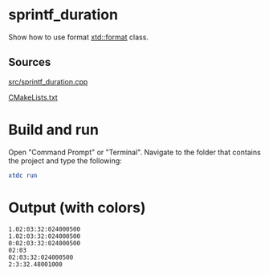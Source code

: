 # sprintf_duration

Show how to use format [xtd::format](../../../../src/xtd.core/include/xtd/format.h) class.

## Sources

[src/sprintf_duration.cpp](src/sprintf_duration.cpp)

[CMakeLists.txt](CMakeLists.txt)

# Build and run

Open "Command Prompt" or "Terminal". Navigate to the folder that contains the project and type the following:

```cmake
xtdc run
```

# Output (with colors)

```
1.02:03:32:024000500
1.02:03:32:024000500
0:02:03:32:024000500
02:03
02:03:32:024000500
2:3:32.48001000
```

